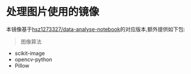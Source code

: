 # 处理图片使用的镜像

本镜像基于[hsz1273327/data-analyse-notebook](https://hub.docker.com/r/hsz1273327/data-analyse-notebook)的对应版本,额外提供如下包:

> 图像算法

+ scikit-image
+ opencv-python
+ Pillow